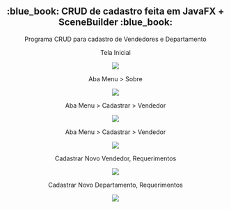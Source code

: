 <h2 align="center">:blue_book: CRUD de cadastro feita em JavaFX + SceneBuilder :blue_book:</h2>
<p align="center">Programa CRUD para cadastro de Vendedores e Departamento</p>
<p align="center">Tela Inicial</p>
<p align="center"><image src="Capturar.PNG"></p>
<p align="center">Aba Menu > Sobre</p>  
<p align="center"><image src="Capturar6.PNG"></p>
<p align="center">Aba Menu > Cadastrar > Vendedor</p>    
<p align="center"><image src="Capturar2.PNG"></p>
<p align="center">Aba Menu > Cadastrar > Vendedor</p>  
<p align="center"><image src="Capturar3.PNG"></p>
<p align="center">Cadastrar Novo Vendedor, Requerimentos</p>
<p align="center"><image src="Capturar4.PNG"></p>
<p align="center">Cadastrar Novo Departamento, Requerimentos</p>
<p align="center"><image src="Capturar5.PNG"></p>  

